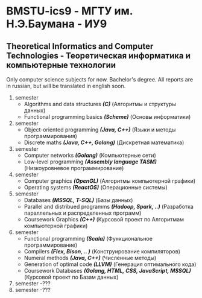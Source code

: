 # BMSTU-ics9  - МГТУ им. Н.Э.Баумана - ИУ9

## Theoretical Informatics and Computer Technologies - Теоретическая информатика и компьютерные технологии

Only computer science subjects for now. Bachelor's degree. All reports are in russian, but will be translated in english soon.

1. semester
	- Algorithms and data structures ***(C)*** (Алгоритмы и структуры данных)
	- Functional programming basics ***(Scheme)*** (Основы информатики)
2. semester
	- Object-oriented programming ***(Java, C++)*** (Языки и методы программирования)
	- Discrete maths ***(Java, C++, Golang)*** (Дискретная математика)
3. semester
	- Computer networks ***(Golang)*** (Компьютерные сети)
	- Low-level programming ***(Assembly language TASM)*** (Низкоуровневое программирование)
4. semester
	- Computer graphics ***(OpenGL)*** (Алгоритмы компьютерной графики)
	- Operating systems ***(ReactOS)*** (Операционные системы)
5. semester
	- Databases ***(MSSQL, T-SQL)*** (Базы данных)
	- Parallel and distribued programms ***(Hadoop, Spark, ..)*** (Разработка параллельных и распределенных программ)
	- Coursework Graphics ***(C++)*** (Курсовой проект по Алгоритмам компьютерной графики)
6. semester
	- Functional programming ***(Scala)*** (Функциональное программирование)
	- Compilers ***(Flex, Bison, .. )*** (Конструирование компиляторов)
	- Numeral methods ***(Java, C++)*** (Численные методы)
	- Generation of optimal code ***(LLVM)*** (Генерация оптимального кода)
	- Coursework Databases ***(Golang, HTML, CSS, JavaScript, MSSQL)*** (Курсовой проект по Базам данных)
7. semester
	-???
8. semester
	-???
